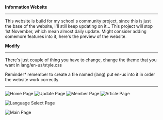 **Information Website**
_______________________
This website is build for my school's community project, since this is just the base of the website, I'll still keep updating on it... This project will stop 1st November, which 
mean almost daily update. Might consider adding somemore features into it, here's the preview of the website.

**Modify**
______________
There's just couple of thing you have to change, change the theme that you want in lang/en-us/style.css

Reminder* remember to create a file named (lang) put en-us into it in order the website work correctly
______________
![Home Page](1.png)
![Update Page](4.png)
![Member Page](2.png)
![Article Page](3.png)

![Language Select Page](6.png)

![Main Page](5.png)
